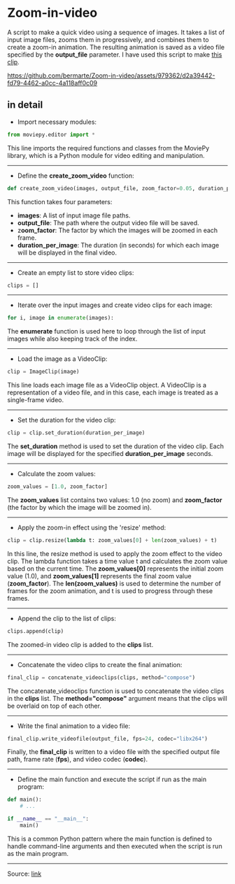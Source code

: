 # Zoom-in-video

A script to make a quick video using a sequence of images. It takes a list of input image files, zooms them in progressively, and combines them to create a zoom-in animation. The resulting animation is saved as a video file specified by the **output_file** parameter.
I have used this script to make [this clip](https://www.youtube.com/watch?v=q6yLdfUr8As).


https://github.com/bermarte/Zoom-in-video/assets/979362/d2a39442-fd79-4462-a0cc-4a118aff0c09


## in detail

- Import necessary modules:

```Python
from moviepy.editor import *
```

This line imports the required functions and classes from the MoviePy library, which is a Python module for video editing and manipulation.

---

- Define the **create_zoom_video** function:

```Python
def create_zoom_video(images, output_file, zoom_factor=0.05, duration_per_image=1):
```

This function takes four parameters:

- **images**: A list of input image file paths.
- **output_file**: The path where the output video file will be saved.
- z**oom_factor**: The factor by which the images will be zoomed in each frame.
- **duration_per_image**: The duration (in seconds) for which each image will be displayed in the final video.

---

- Create an empty list to store video clips:

```Python
clips = []
```

---

- Iterate over the input images and create video clips for each image:

```Python
for i, image in enumerate(images):
```

The **enumerate** function is used here to loop through the list of input images while also keeping track of the index.

---

- Load the image as a VideoClip:

```Python
clip = ImageClip(image)
```

This line loads each image file as a VideoClip object. A VideoClip is a representation of a video file, and in this case, each image is treated as a single-frame video.

---

- Set the duration for the video clip:

```Python
clip = clip.set_duration(duration_per_image)
```

The **set_duration** method is used to set the duration of the video clip. Each image will be displayed for the specified **duration_per_image** seconds.

---

- Calculate the zoom values:

```Python
zoom_values = [1.0, zoom_factor]
```

The **zoom_values** list contains two values: 1.0 (no zoom) and **zoom_factor** (the factor by which the image will be zoomed in).

---

- Apply the zoom-in effect using the 'resize' method:

```Python
clip = clip.resize(lambda t: zoom_values[0] + len(zoom_values) + t)
```

In this line, the resize method is used to apply the zoom effect to the video clip. The lambda function takes a time value t and calculates the zoom value based on the current time. The **zoom_values[0]** represents the initial zoom value (1.0), and **zoom_values[1]** represents the final zoom value (**zoom_factor**). The **len(zoom_values)** is used to determine the number of frames for the zoom animation, and t is used to progress through these frames.

---

- Append the clip to the list of clips:

```Python
clips.append(clip)
```

The zoomed-in video clip is added to the **clips** list.

---

- Concatenate the video clips to create the final animation:

```Python
final_clip = concatenate_videoclips(clips, method="compose")
```

The concatenate_videoclips function is used to concatenate the video clips in the **clips** list. The **method="compose"** argument means that the clips will be overlaid on top of each other.

---

- Write the final animation to a video file:

```Python
final_clip.write_videofile(output_file, fps=24, codec="libx264")
```

Finally, the **final_clip** is written to a video file with the specified output file path, frame rate (**fps**), and video codec (**codec**).

---

- Define the main function and execute the script if run as the main program:

```Python
def main():
    # ...

if __name__ == "__main__":
    main()

```

This is a common Python pattern where the main function is defined to handle command-line arguments and then executed when the script is run as the main program.

---

Source: [link](https://github.com/Zulko/moviepy/issues/1402)
